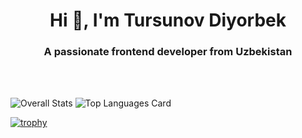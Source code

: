 <h1 align="center">Hi 👋, I'm Tursunov Diyorbek</h1>
<h3 align="center">A passionate frontend developer from Uzbekistan</h3>
<!-- <img src="https://github.com/blackcater/blackcater/raw/main/images/Hi.gif" height="32"/></h1> -->

<br/>
<br/>

![Overall Stats](https://github-readme-stats.vercel.app/api?username=Tursunov-Diyorbek&count_private=true&show_icons=true&hide=contribs&theme=onedark)
![Top Languages Card](https://github-readme-stats.vercel.app/api/top-langs/?username=Tursunov-Diyorbek&theme=onedark)

[![trophy](https://github-profile-trophy.vercel.app/?username=Tursunov-Diyorbek&theme=onedark)](https://github.com/Tursunov-Diyorbek/github-profile-trophy)
